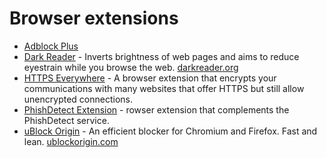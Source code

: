# Browser extensions

- [Adblock Plus](https://gitlab.com/eyeo/adblockplus/adblockpluschrome)
- [Dark Reader](https://github.com/darkreader/darkreader) - Inverts brightness of web pages and aims to reduce eyestrain while you browse the web. [darkreader.org](https://darkreader.org/)
- [HTTPS Everywhere](https://github.com/EFForg/https-everywhere) - A browser extension that encrypts your communications with many websites that offer HTTPS but still allow unencrypted connections. 
- [PhishDetect Extension](https://github.com/phishdetect/phishdetect-extension) - rowser extension that complements the PhishDetect service.
- [uBlock Origin](https://github.com/gorhill/uBlock) - An efficient blocker for Chromium and Firefox. Fast and lean. [ublockorigin.com](https://ublockorigin.com/)
